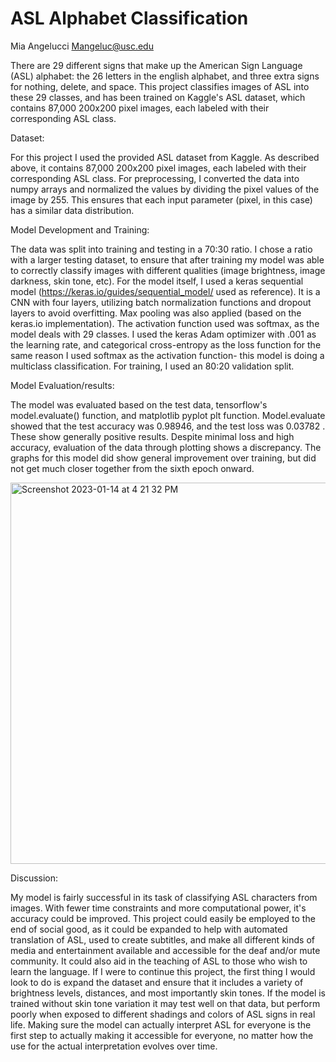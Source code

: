 # ASL Alphabet Classification

Mia Angelucci
Mangeluc@usc.edu

There are 29 different signs that make up the American Sign Language (ASL) alphabet: the 26 letters in the english alphabet, and three extra signs for nothing, delete, and space. This project classifies images of ASL into these 29 classes, and has been trained on Kaggle's ASL dataset, which contains 87,000 200x200 pixel images, each labeled with their corresponding ASL class.


Dataset:  

For this project I used the provided ASL dataset from Kaggle. As described above, it contains 87,000 200x200 pixel images, each labeled with their corresponding ASL class. For preprocessing, I converted the data into numpy arrays and normalized the values by dividing the pixel values of the image by 255. This ensures that each input parameter (pixel, in this case) has a similar data distribution.


Model Development and Training:  

The data was split into training and testing in a 70:30 ratio. I chose a ratio with a larger testing dataset, to ensure that after training my model was able to correctly classify images with different qualities (image brightness, image darkness, skin tone, etc). 
For the model itself, I used a keras sequential model (https://keras.io/guides/sequential_model/ used as reference). It is a CNN with four layers, utilizing batch normalization functions and dropout layers to avoid overfitting. Max pooling was also applied (based on the keras.io implementation). The activation function used was softmax, as the model deals with 29 classes. I used the keras Adam optimizer with .001 as the learning rate, and categorical cross-entropy as the loss function for the same reason I used softmax as the activation function- this model is doing a multiclass classification. For training, I used an 80:20 validation split.


Model Evaluation/results:  

The model was evaluated based on the test data, tensorflow's model.evaluate() function, and matplotlib pyplot plt function. Model.evaluate showed that the test accuracy was 0.98946, and the test loss was 0.03782 . These show generally positive results. Despite minimal loss and high accuracy, evaluation of the data through plotting shows a discrepancy. The graphs for this model did show general improvement over training, but did not get much closer together from the sixth epoch onward. 


<img width="610" alt="Screenshot 2023-01-14 at 4 21 32 PM" src="https://user-images.githubusercontent.com/89750384/212502927-edc83852-9ffc-437a-ba4f-43aa8d0e9ac4.png">

Discussion:  

My model is fairly successful in its task of classifying ASL characters from images. With fewer time constraints and more computational power, it's accuracy could be improved. This project could easily be employed to the end of social good, as it could be expanded to help with automated translation of ASL, used to create subtitles, and make all different kinds of media and entertainment available and accessible for the deaf and/or mute community. It could also aid in the teaching of ASL to those who wish to learn the language. If I were to continue this project, the first thing I would look to do is expand the dataset and ensure that it includes a variety of brightness levels, distances, and most importantly skin tones. If the model is trained without skin tone variation it may test well on that data, but perform poorly when exposed to different shadings and colors of ASL signs in real life. Making sure the model can actually interpret ASL for everyone is the first step to actually making it accessible for everyone, no matter how the use for the actual interpretation evolves over time.

